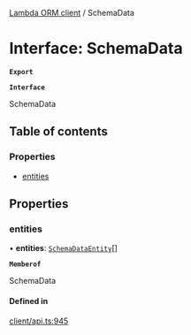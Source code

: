 [Lambda ORM client](../README.md) / SchemaData

# Interface: SchemaData

**`Export`**

**`Interface`**

SchemaData

## Table of contents

### Properties

- [entities](SchemaData.md#entities)

## Properties

### entities

• **entities**: [`SchemaDataEntity`](SchemaDataEntity.md)[]

**`Memberof`**

SchemaData

#### Defined in

[client/api.ts:945](https://github.com/FlavioLionelRita/lambdaorm-client-node/blob/b17abbe/src/lib/client/api.ts#L945)
